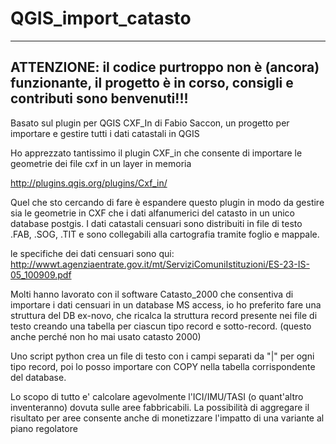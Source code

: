 QGIS_import_catasto
===================

----------
ATTENZIONE: il codice purtroppo non è (ancora) funzionante, il progetto è in corso, consigli e contributi sono benvenuti!!!
----------

Basato sul plugin per QGIS CXF_In di Fabio Saccon, un progetto per importare e gestire tutti i dati catastali in QGIS


Ho apprezzato tantissimo il plugin CXF_in che consente di importare le geometrie dei file cxf in un layer in memoria

http://plugins.qgis.org/plugins/Cxf_in/

Quel che sto cercando di fare è espandere questo plugin in modo da gestire sia le geometrie in CXF che i dati alfanumerici del catasto in un unico database postgis. 
I dati catastali censuari sono distribuiti in file di testo .FAB, .SOG, .TIT e sono collegabili alla cartografia tramite foglio e mappale.

le specifiche dei dati censuari sono qui: 
http://wwwt.agenziaentrate.gov.it/mt/ServiziComuniIstituzioni/ES-23-IS-05_100909.pdf


Molti hanno lavorato con il software Catasto_2000 che consentiva di importare i dati censuari in un database MS access, io ho preferito fare una struttura del DB ex-novo, che ricalca la struttura record presente nei file di testo creando una tabella per ciascun tipo record e sotto-record. (questo anche perché non ho mai usato catasto 2000)

Uno script python crea un file di testo con i campi separati da "|"  per ogni tipo record, poi lo posso importare con COPY nella tabella corrispondente del database.


Lo scopo di tutto e' calcolare agevolmente l'ICI/IMU/TASI (o quant'altro inventeranno) dovuta sulle aree fabbricabili.
La possibilità di aggregare il risultato per aree consente anche di monetizzare l'impatto di una variante al piano regolatore





